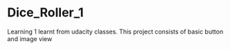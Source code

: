 # Dice_Roller_1
Learning 1 learnt from udacity classes. 
This project consists of basic button and image view
